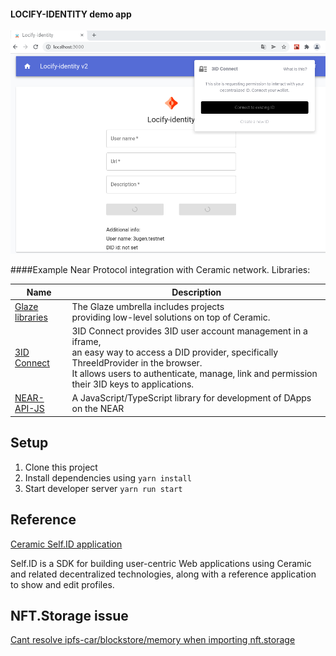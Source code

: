 #### LOCIFY-IDENTITY demo app
![NEAR Ceramic Integration Image](./locify-identity.png)

####Example Near Protocol integration with Ceramic network. 
Libraries:

| Name                                                                        | Description                                                                                                                                                                                                                                              | 
|-----------------------------------------------------------------------------|----------------------------------------------------------------------------------------------------------------------------------------------------------------------------------------------------------------------------------------------------------|
| [Glaze libraries](https://developers.ceramic.network/tools/glaze/overview/) | The Glaze umbrella includes projects <br/>providing low-level solutions on top of Ceramic.                                                                                                                                                               |
| [3ID Connect](https://github.com/ceramicstudio/3id-connect)                 | 3ID Connect provides 3ID user account management in a iframe, <br/> an easy way to access a DID provider, specifically ThreeIdProvider in the browser.<br/> It allows users to authenticate, manage, link and permission their 3ID keys to applications. |
| [NEAR-API-JS](https://github.com/near/near-api-js)                          | A JavaScript/TypeScript library for development of DApps on the NEAR                                                                                                                                                                                     |

## Setup

1. Clone this project
2. Install dependencies using `yarn install`
3. Start developer server `yarn run start`

## Reference
[Ceramic Self.ID application](https://developers.ceramic.network/tools/self-id/overview/#sdk)

Self.ID is a SDK for building user-centric Web applications using Ceramic and related decentralized technologies, along with a reference application to show and edit profiles.

## NFT.Storage issue
[Cant resolve ipfs-car/blockstore/memory when importing nft.storage](https://stackoverflow.com/questions/70063600/cant-resolve-ipfs-car-blockstore-memory-when-importing-nft-storage)

